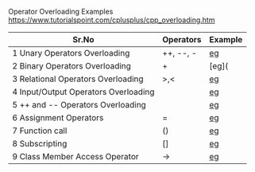 Operator Overloading Examples
https://www.tutorialspoint.com/cplusplus/cpp_overloading.htm

| Sr.No	| Operators | Example |
|-------|-----------|---------|
1	Unary Operators Overloading| ++, --, -| [eg](https://www.tutorialspoint.com/cplusplus/unary_operators_overloading.htm)
2	Binary Operators Overloading| + | [eg](
3	Relational Operators Overloading|>,< | [eg](https://www.tutorialspoint.com/cplusplus/relational_operators_overloading.htm)
4	Input/Output Operators Overloading| | [eg](https://www.tutorialspoint.com/cplusplus/input_output_operators_overloading.htm)
5	++ and -- Operators Overloading | | [eg](https://www.tutorialspoint.com/cplusplus/increment_decrement_operators_overloading.htm)
6	Assignment Operators| = | [eg](https://www.tutorialspoint.com/cplusplus/assignment_operators_overloading.htm)
7	Function call | () | [eg](https://www.tutorialspoint.com/cplusplus/function_call_operator_overloading.htm)
8	Subscripting | [] | [eg](https://www.tutorialspoint.com/cplusplus/cpp_overloading.htm)
9	Class Member Access Operator |->|  [eg](https://www.tutorialspoint.com/cplusplus/class_member_access_operator_overloading.htm)
